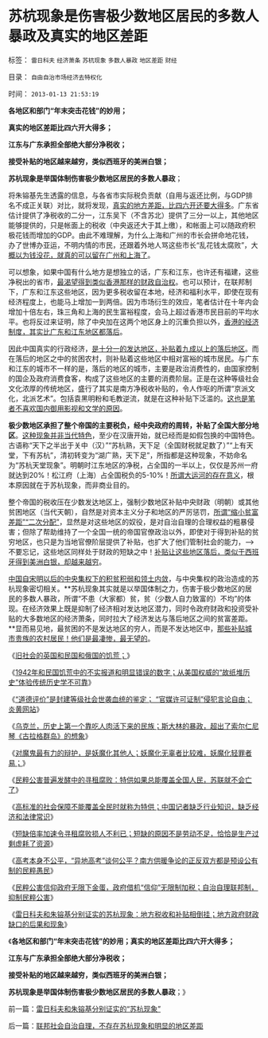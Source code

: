 # 苏杭现象是伤害极少数地区居民的多数人暴政及真实的地区差距

标签： `雷日科夫` `经济萧条` `苏杭现象` `多数人暴政` `地区差距` `财经` 

目录： `自由自治市场经济去特权化`

时间： `2013-01-13 21:53:19`

**各地区和部门“年末突击花钱”的妙用；**

**真实的地区差距比四六开大得多；**

**江东与广东承担全部绝大部分净税收；**

**接受补贴的地区越来越穷，类似西班牙的美洲白银；**

**苏杭现象是举国体制伤害极少数地区居民的多数人暴政**；

将朱镕基先生透露的信息，与各省市实际税负贡献（自用与返还比例，与GDP排名不成正关联）对比，就将发现，[真实的地方差距，比四六开还要大得多](../../../2009/9/1/地区福利差别有现实合理性.md)。广东省估计提供了净税收的二分一，江东吴下（不含苏北）提供了三分一以上，其他地区能够提供的，只是帐面上的税收（中央返还大于其上缴），和帐面上可以随政府积极花钱而增加的GDP。由此不难理解，为什么上海和广州的市长会拼命地花钱，办了世博办亚运，不明内情的市民，还跟着外地人骂这些市长“乱花钱太腐败”，大[概以为钱没花，就真的可以留在广州和上海了](../../../2009/9/1/为什么地方财政社会保障排外是理所当然的.md)。

可以想象，如果中国有什么地方是想独立的话，广东和江东，也许还有福建，这些净税出的省市，[最渴望得到类似香港那样的财政自治权](../../../2012/9/6/香港，澳门和深圳的自治权异同；.md)。也可以预计，在联邦制下，广东和江东这些地区，因为更多税收留在本地，经济和福利水平，即使在现有经济程度上，也能马上增加一到两倍。因为市场衍生的效应，笔者估计在十年内会增加十倍左右，珠三角和上海的民生富裕程度，会马上超过香港市民目前的平均水平。也将反过来证明，除了中央加在这两个地区身上的沉重负担以外，[香港的经济制度，其实比广东和江东地区都落后](../../../2011/1/3/联汇制或将覆灭中港整体经济.md)。

因此中国真实的行政经济，[是十分一的发达地区，补贴着九成以上的落后地区](../../../2009/9/1/人权的核心价值是乡土相联的生存发展权.md)。而在落后的地区之中的贫困农村，则补贴着这些地区中相对富裕的城市居民。与广东和江东的城市不一样的是，落后的地区的城市，主要是政治消费性的，由国家控制的国企及政府消费食客，构成了这些地区的主要的消费阶层。正是在这种等级社会文化浓厚的传统地区，盛行了其实是南方净税收补贴的，令人作呕的所谓“京派文化，北派艺术”。包括袁黑明粉和毛教逆流，就是在这种补贴下泛滥的。[这也是笔者不喜欢国内御用影视和文学的原因](../../../2013/1/8/是电影，美国人笔下造假的“历史”.md)。

**极少数地区承担了整个帝国的主要税负，经中央政府的周转，补贴了全国大部分地区**。[这种现象并非当代特色](../../../2009/10/26/地区差别是户籍制度合理性的充分理由.md)，至少在汉唐开始，就已经而是如假包换的中国特色。古语称“天下之半出于关中（汉）”“苏杭熟，天下足（全国财税就足数了）”“上有天堂，下有苏杭”，清初转变为“湖广熟，天下足”，所指都是这种现象，不妨命名为“苏杭天堂现象”。明朝时江东地区的净税，占全国的一半以上，仅仅是苏州一府就达到20%！松江府（上海）占全国税负的5-10%！[所谓大运河的存在意义](../../../2011/11/26/四轮车，尖底船，路桥和大运河的民主线索.md)，根本原因就在于苏杭现象，而非商业目的。

整个帝国的税收压在少数发达地区上，强制少数地区补贴中央财政（明朝）或其他贫困地区（当代天朝），自然是对资本主义分子和地区的严厉惩罚，[所谓“缩小贫富差距”“二次分配”](../../../2011/12/3/赤贫的农民“被城市化”制造最危险的动乱.md)，显然是对这些地区的奴役，是对自治自理的合理权益的粗暴侵害；但除了帮助维持了一个全国一统的帝国官僚政治以外，即使对于得到补贴的贫穷地区，也只是为当地官僚阶层提供了补贴，也扩大了他们管制社会的能力，——>不要忘记，这些地区同样处于财政的短缺之中！[补贴让这些地区落后，类似于西班牙得到美洲白银，却越来越穷](../../../2010/10/30/工业革命是通货紧缩和市场扩大而不是资本积累.md)。

[中国自宋明以后的中央集权下的积贫积弱和领土内敛](../../../2009/10/1/主权分裂症的病因，处方和毒药.md)，与中央集权的政治造成的苏杭现象密切相关。**苏杭现象其实就是以举国体制之力，伤害于极少数地区的居民的多数人暴政，所谓“不患（大家都）贫，贫（少数人自力致富的）不均”的体现。在经济效果上既是抑制了经济相对发达地区潜力，同时令政府财政和投资受补贴的大多数地区的经济萧条，同时拉大了经济发达与落后地区之间的贫富差距。**显而易见地，最贫困的不是发达地区的穷人，而是不发达地区中，[那些补贴城市贵族的农村居民！他们是最凄惨，最无望的](../../../2009/9/8/农村也是等级社会.md)。

《[旧社会的英国和民国和俄国的饥荒；](../../../2011/12/23/旧社会的成因，英国和民国和俄国的饥荒.md)》

《[1942年和民国饥荒中的不实报道和明显错误的数字；从美国权威的“故纸堆历史”体验传统历史学不可靠](../../../2013/1/8/是电影，美国人笔下造假的“历史”.md)》

《[“道德评价”是封建等级社会世袭血统的鉴定； “官媒许可证制”侵犯言论自由；炎黄网站](../../../2013/1/11/南都是被删改合法，无关言论自由.md)》

《[乌克兰，历史上第一个靠吃人肉活下来的民族；斯大林的暴政，超出了索尔仁尼琴《古拉格群岛》的想象](../../../2013/1/11/乌克兰大饥荒！第一个被迫吃人肉的民族.md)》

《[对魔鬼最有力的辩护，是妖魔化其他人；妖魔化无辜者比较难，妖魔化轻罪者易；](../../../2013/1/11/对魔鬼最有力的辩护，是妖魔化其他人.md)》

《[民粹公害普遍发酵中的寻租腐败：特供如果总能覆盖全国人民，苏联就不会亡了](../../../2013/1/12/公立幼儿院是“幼教领域的特供”.md)》

《[高标准的社会保障不能覆盖全民时就称为特供；中国记者缺乏行业知识，缺乏经济和法律常识](../../../2013/1/12/民粹公害和记者们，追求国破家亡后的“特供”！.md)》

《[短缺倍率加速令寻租腐败损人不利已；短缺的原因不是劳动不足，恰恰是生产过剩虚耗了资源](../../../2013/1/12/民粹出卖了公众，“短缺”出卖了民粹.md)》

《[高考本身不公平，“异地高考”谈何公平？南方供暖争论的正反双方都是预设公有制的民粹愚民](../../../2013/1/12/“异地高考”与“南方供暖”的正方反方，全部是民粹！公害！.md)》

《[民粹公害信仰政府无限下金蛋，政府借机“信仰”无限制加税；自治自理联邦制，抑制民粹公害](../../../2013/1/13/“南方城市供暖”有多无耻？北方的农村太暖和？农民很富裕？.md)》

《[雷日科夫和朱镕基分别证实的苏杭现象：地方税收和补贴相倒挂；地方政府财政缺口的后果和现象](../../../2013/1/13/雷日科夫和朱镕基分别证实的“苏杭现象”.md)》

《**各地区和部门“年末突击花钱”的妙用；真实的地区差距比四六开大得多；**

**江东与广东承担全部绝大部分净税收；**

**接受补贴的地区越来越穷，类似西班牙的美洲白银；**

**苏杭现象是举国体制伤害极少数地区居民的多数人暴政**；》



前一篇：[雷日科夫和朱镕基分别证实的“苏杭现象”](../../../2013/1/13/雷日科夫和朱镕基分别证实的“苏杭现象”.md)

后一篇：[联邦社会自治自理，不存在苏杭现象和明显的地区差距](../../../2013/1/13/联邦社会自治自理，不存在苏杭现象和明显的地区差距.md)